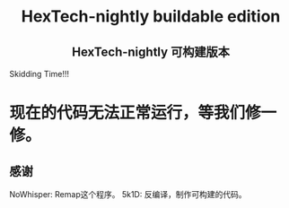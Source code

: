 <h1 align="center">HexTech-nightly buildable edition</h1>

<h2 align="center">HexTech-nightly 可构建版本</h2>

Skidding Time!!!

# 现在的代码无法正常运行，等我们修一修。

## 感谢

NoWhisper: Remap这个程序。
5k1D: 反编译，制作可构建的代码。
